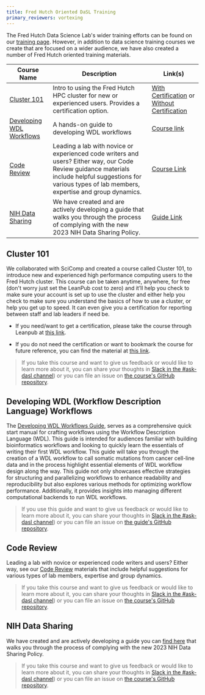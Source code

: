 ```yaml
---
title: Fred Hutch Oriented DaSL Training
primary_reviewers: vortexing
---
```


The Fred Hutch Data Science Lab's wider training efforts can be found on our [training page](https://hutchdatascience.org/training/).  However, in addition to data science training courses we create that are focused on a wider audience, we have also created a number of Fred Hutch oriented training materials.  

Course Name | Description | Link(s)
---|---|---
[Cluster 101](/datascience/hutch_courses/#cluster-101) | Intro to using the Fred Hutch HPC cluster for new or experienced users. Provides a certification option. | [With Certification](https://leanpub.com/courses/fredhutch/fredhutchcluster101) or [Without Certification](https://hutchdatascience.org/FH_Cluster_101/)
[Developing WDL Workflows](/datascience/hutch_courses/#wdl-101) | A hands-on guide to developing WDL workflows | [Course link](https://hutchdatascience.org/WDL_Workflows_Guide)
[Code Review](/datascience/hutch_courses/#code-review) | Leading a lab with novice or experienced code writers and users?  Either way, our Code Review guidance materials include helpful suggestions for various types of lab members, expertise and group dynamics.  | [Course Link](https://hutchdatascience.org/code_review/)
[NIH Data Sharing](/datascience/hutch_courses/#nih-data-sharing) | We have created and are actively developing a guide that walks you through the process of complying with the new 2023 NIH Data Sharing Policy.  | [Guide Link](https://hutchdatascience.org/NIH_Data_Sharing/)


## Cluster 101
We collaborated with SciComp and created a course called Cluster 101, to introduce new and experienced high performance computing users to the Fred Hutch cluster.  This course can be taken anytime, anywhere, for free (don't worry just set the LeanPub cost to zero) and it’ll help you check to make sure your account is set up to use the cluster and either help you check to make sure you understand the basics of how to use a cluster, or help you get up to speed.  It can even give you a certification for reporting between staff and lab leaders if need be.  

- If you need/want to get a certification, please take the course through Leanpub at [this link](https://leanpub.com/courses/fredhutch/fredhutchcluster101).  


- If you do not need the certification or want to bookmark the course for future reference, you can find the material at [this link](https://hutchdatascience.org/FH_Cluster_101/).


>If you take this course and want to give us feedback or would like to learn more about it, you can share your thoughts in [Slack in the #ask-dasl channel](https://fhdata.slack.com/archives/C043ZVCBY9Z)) or you can file an issue on [the course's GitHub repository](https://github.com/fhdsl/FH_Cluster_101).


## Developing WDL (Workflow Description Language) Workflows

The [Developing WDL Workflows Guide](https://hutchdatascience.org/WDL_Workflows_Guide), serves as a comprehensive quick start manual for crafting workflows using the Workflow Description Language (WDL). This guide is intended for audiences familiar with building bioinformatics workflows and looking to quickly learn the essentials of writing their first WDL workflow. This guide will take you through the creation of a WDL workflow to call somatic mutations from cancer cell-line data and in the process highlight essential elements of WDL workflow design along the way. This guide not only showcases effective strategies for structuring and parallelizing workflows to enhance readability and reproducibility but also explores various methods for optimizing workflow performance. Additionally, it provides insights into managing different computational backends to run WDL workflows.

> If you use this guide and want to give us feedback or would like to learn more about it, you can share your thoughts in [Slack in the #ask-dasl channel](https://fhdata.slack.com/archives/C043ZVCBY9Z)) or you can file an issue on [the guide's GitHub repository](https://github.com/getwilds/wdl-101).


## Code Review
Leading a lab with novice or experienced code writers and users?  Either way, see our [Code Review](https://hutchdatascience.org/code_review/) materials that include helpful suggestions for various types of lab members, expertise and group dynamics.  

>If you take this course and want to give us feedback or would like to learn more about it, you can share your thoughts in [Slack in the #ask-dasl channel](https://fhdata.slack.com/archives/C043ZVCBY9Z)) or you can file an issue on [the course's GitHub repository](https://github.com/fhdsl/code_review).

## NIH Data Sharing
We have created and are actively developing a guide you can [find here](https://hutchdatascience.org/NIH_Data_Sharing/) that walks you through the process of complying with the new 2023 NIH Data Sharing Policy. 
>If you take this course and want to give us feedback or would like to learn more about it, you can share your thoughts in [Slack in the #ask-dasl channel](https://fhdata.slack.com/archives/C043ZVCBY9Z)) or you can file an issue on [the course's GitHub repository](https://github.com/fhdsl/NIH_Data_Sharing). 
